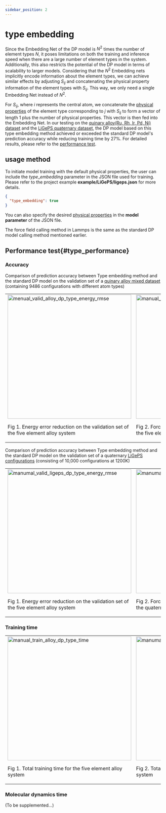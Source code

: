 ```yaml
---
sidebar_position: 2
---
```


# type embedding

Since the Embedding Net of the DP model is $N^2$ times the number of element types $N$, it poses limitations on both the training and inference speed when there are a large number of element types in the system. Additionally, this also restricts the potential of the DP model in terms of scalability to larger models. Considering that the $N^2$ Embedding nets implicitly encode information about the element types, we can achieve similar effects by adjusting $S_{ij}$ and concatenating the physical property information of the element types with $S_{ij}$. This way, we only need a single Embedding Net instead of $N^2$.

For $S_{ij}$, where $i$ represents the central atom, we concatenate the [physical properties](../../Parameter%20details.md#type_physical_property) of the element type corresponding to $j$ with $S_{ij}$ to form a vector of length 1 plus the number of physical properties. This vector is then fed into the Embedding Net. In our testing on the [quinary alloy(Ru, Rh, Ir, Pd, Ni) dataset](https://github.com/LonxunQuantum/PWMLFF_library/tree/main/alloy/Ru_Rh_Ir_Pd_Ni) and the [LiGePS quaternary dataset](https://github.com/LonxunQuantum/PWMLFF_library/tree/main/LiGePS), the DP model based on this type embedding method achieved or exceeded the standard DP model's prediction accuracy while reducing training time by 27%. For detailed results, please refer to the [performance test](#type_performance).

## usage method

To initiate model training with the default physical properties, the user can include the $type\_embedding$ parameter in the JSON file used for training. Please refer to the project example **example/LiGePS/ligeps.json** for more details.

```json
{
  "type_embedding": true
}
```

You can also specify the desired [physical properties](../../Parameter%20details.md#type_physical_property) in the **model parameter** of the JSON file.

The force field calling method in Lammps is the same as the standard DP model calling method mentioned earlier.

## Performance test{#type_performance}

### Accuracy

Comparison of prediction accuracy between Type embedding method and the standard DP model on the validation set of a [quinary alloy mixed dataset](https://github.com/LonxunQuantum/PWMLFF_library/tree/main/alloy/Ru_Rh_Ir_Pd_Ni) (containing 9486 configurations with different atom types)

<table>
  <tr>
    <td>
      <img src={require("./picture_wu/menual_valid_alloy_dp_type_energy_rmse.png").default} alt="menual_valid_alloy_dp_type_energy_rmse" width="400" />
      <p>Fig 1. Energy error reduction on the validation set of the five element alloy system </p>
    </td>
    <td>
      <img src={require("./picture_wu/manual_train_alloy_dp_type_force_rmse.png").default} alt="manual_train_alloy_dp_type_force_rmse" width="400" />
      <p>Fig 2. Force error reduction on the validation set of the five element alloy system</p>
    </td>
  </tr>
</table>

Comparison of prediction accuracy between Type embedding method and the standard DP model on the validation set of a quaternary [LiGePS configurations](https://github.com/LonxunQuantum/PWMLFF_library/tree/main/LiGePS) (consisting of 10,000 configurations at 1200K)

<table>
  <tr>
    <td>
      <img src={require("./picture_wu/manumal_valid_ligeps_dp_type_energy_rmse.png").default} alt="manumal_valid_ligeps_dp_type_energy_rmse" width="400" />
      <p>Fig 1. Energy error reduction on the validation set of the five element alloy system</p>
    </td>
    <td>
      <img src={require("./picture_wu/manumal_valid_ligeps_dp_type_force_rmse.png").default} alt="manumal_valid_ligeps_dp_type_force_rmse" width="400" />
      <p>Fig 2. Force error reduction on the validation set of the quaternary LiGePS system</p>
    </td>
  </tr>
</table>

### Training time

<table>
  <tr>
    <td>
      <img src={require("./picture_wu/manual_train_alloy_dp_type_time.png").default} alt="manual_train_alloy_dp_type_time" width="400" />
      <p>Fig 1. Total training time for the five element alloy system</p>
    </td>
    <td>
      <img src={require("./picture_wu/manumal_valid_ligeps_dp_type_time.png").default} alt="manumal_valid_ligeps_dp_type_time" width="400" />
      <p>Fig 2. Total training time for the quaternary LiGePS system</p>
    </td>
  </tr>
</table>

### Molecular dynamics time

(To be supplemented...)
